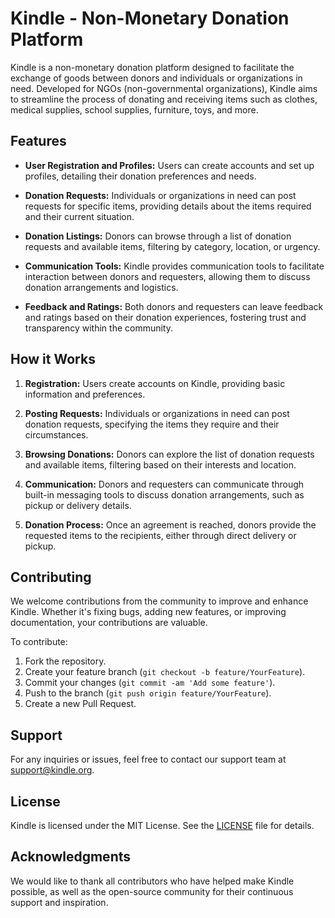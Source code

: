 # Kindle - Non-Monetary Donation Platform

Kindle is a non-monetary donation platform designed to facilitate the exchange of goods between donors and individuals or organizations in need. Developed for NGOs (non-governmental organizations), Kindle aims to streamline the process of donating and receiving items such as clothes, medical supplies, school supplies, furniture, toys, and more.

## Features

- **User Registration and Profiles:** Users can create accounts and set up profiles, detailing their donation preferences and needs.
  
- **Donation Requests:** Individuals or organizations in need can post requests for specific items, providing details about the items required and their current situation.
  
- **Donation Listings:** Donors can browse through a list of donation requests and available items, filtering by category, location, or urgency.
  
- **Communication Tools:** Kindle provides communication tools to facilitate interaction between donors and requesters, allowing them to discuss donation arrangements and logistics.
  
- **Feedback and Ratings:** Both donors and requesters can leave feedback and ratings based on their donation experiences, fostering trust and transparency within the community.

## How it Works

1. **Registration:** Users create accounts on Kindle, providing basic information and preferences.
  
2. **Posting Requests:** Individuals or organizations in need can post donation requests, specifying the items they require and their circumstances.
  
3. **Browsing Donations:** Donors can explore the list of donation requests and available items, filtering based on their interests and location.
  
4. **Communication:** Donors and requesters can communicate through built-in messaging tools to discuss donation arrangements, such as pickup or delivery details.
  
5. **Donation Process:** Once an agreement is reached, donors provide the requested items to the recipients, either through direct delivery or pickup.

## Contributing

We welcome contributions from the community to improve and enhance Kindle. Whether it's fixing bugs, adding new features, or improving documentation, your contributions are valuable.

To contribute:

1. Fork the repository.
2. Create your feature branch (`git checkout -b feature/YourFeature`).
3. Commit your changes (`git commit -am 'Add some feature'`).
4. Push to the branch (`git push origin feature/YourFeature`).
5. Create a new Pull Request.

## Support

For any inquiries or issues, feel free to contact our support team at [support@kindle.org](mailto:support@kindle.org).

## License

Kindle is licensed under the MIT License. See the [LICENSE](LICENSE) file for details.

## Acknowledgments

We would like to thank all contributors who have helped make Kindle possible, as well as the open-source community for their continuous support and inspiration.
